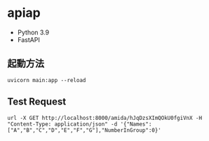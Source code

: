 # apiap

- Python 3.9
- FastAPI

## 起動方法

```
uvicorn main:app --reload
```

## Test Request

```
url -X GET http://localhost:8000/amida/hJqDzsXImQOkU0fgiVnX -H "Content-Type: application/json" -d '{"Names":["A","B","C","D","E","F","G"],"NumberInGroup":0}'
```